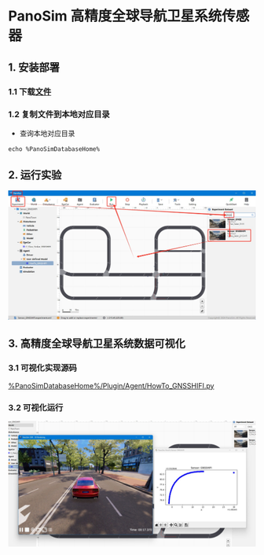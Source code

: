 # PanoSim 高精度全球导航卫星系统传感器

## 1. 安装部署

### 1.1 下载[文件](https://github.com/liyanlee/PanoSim_How_To/tree/main/Sensor/GNSS/GNSSHIFI)

### 1.2 复制文件到本地对应目录
 - 查询本地对应目录
```
echo %PanoSimDatabaseHome%
```

## 2. 运行实验
![image](docs/images/open.jpg)


## 3. 高精度全球导航卫星系统数据可视化

### 3.1 可视化实现源码
[%PanoSimDatabaseHome%/Plugin/Agent/HowTo_GNSSHIFI.py](PanoSimDatabase/Plugin/Agent/HowTo_GNSSHIFI.py)

### 3.2 可视化运行
![image](docs/images/visualization.jpg)
